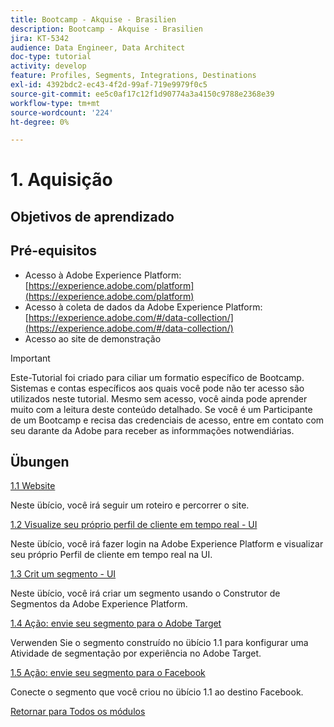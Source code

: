 ```yaml
---
title: Bootcamp - Akquise - Brasilien
description: Bootcamp - Akquise - Brasilien
jira: KT-5342
audience: Data Engineer, Data Architect
doc-type: tutorial
activity: develop
feature: Profiles, Segments, Integrations, Destinations
exl-id: 4392bdc2-ec43-4f2d-99af-719e9979f0c5
source-git-commit: ee5c0af17c12f1d90774a3a4150c9788e2368e39
workflow-type: tm+mt
source-wordcount: '224'
ht-degree: 0%

---
```


# 1. Aquisição

## Objetivos de aprendizado

## Pré-equisitos

- Acesso à Adobe Experience Platform: [https://experience.adobe.com/platform](https://experience.adobe.com/platform)
- Acesso à coleta de dados da Adobe Experience Platform: [https://experience.adobe.com/#/data-collection/](https://experience.adobe.com/#/data-collection/)
- Acesso ao site de demonstração

>[!IMPORTANT]
>
>Este-Tutorial foi criado para ciliar um formatio específico de Bootcamp. Sistemas e contas específicos aos quais você pode não ter acesso são utilizados neste tutorial. Mesmo sem acesso, você ainda pode aprender muito com a leitura deste conteúdo detalhado. Se você é um Participante de um Bootcamp e recisa das credenciais de acesso, entre em contato com seu darante da Adobe para receber as informmações notwendiárias.

## Übungen

[1.1 Website](./ex1.md)

Neste übício, você irá seguir um roteiro e percorrer o site.

[1.2 Visualize seu próprio perfil de cliente em tempo real - UI](./ex2.md)

Neste übício, você irá fazer login na Adobe Experience Platform e visualizar seu próprio Perfil de cliente em tempo real na UI.

[1.3 Crit um segmento - UI](./ex3.md)

Neste übício, você irá criar um segmento usando o Construtor de Segmentos da Adobe Experience Platform.

[1.4 Ação: envie seu segmento para o Adobe Target](./ex4.md)

Verwenden Sie o segmento construído no übício 1.1 para konfigurar uma Atividade de segmentação por experiência no Adobe Target.

[1.5 Ação: envie seu segmento para o Facebook](./ex5.md)

Conecte o segmento que você criou no übício 1.1 ao destino Facebook.

[Retornar para Todos os módulos](../../overview.md)
